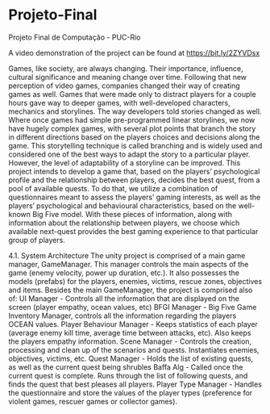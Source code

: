 # Projeto-Final
Projeto Final de Computação - PUC-Rio

  A video demonstration of the project can be found at <https://bit.ly/2ZYVDsx>

  Games, like society, are always changing. Their importance, influence, cultural significance and meaning change over time. Following that new perception of video games, companies changed their way of creating games as well.
  Games that were made only to distract players for a couple hours gave way to deeper games, with well-developed characters, mechanics and storylines. The way developers told stories changed as well. Where once games had simple pre-programmed linear storylines, we now have hugely complex games, with several plot points that branch the story in different directions based on the players choices and decisions along the game. This storytelling technique is called branching and is widely used and considered one of the best ways to adapt the story to a particular player.
  However, the level of adaptability of a storyline can be improved. This project intends to develop a game that, based on the players’ psychological profile and the relationship between players, decides the best quest, from a pool of available quests. To do that, we utilize a combination of questionnaires meant to assess the players’ gaming interests, as well as the players’ psychological and behavioural characteristics, based on the well-known Big Five model.
  With these pieces of information, along with information about the relationship between players, we choose which available next-quest provides the best gaming experience to that particular group of players.

4.1. System Architecture
  The unity project is comprised of a main game manager, GameManager. This manager controls the main aspects of the game (enemy velocity, power up duration, etc.). It also possesses the models (prefabs) for the players, enemies, victims, rescue zones, objectives and items.
  Besides the main GameManager, the project is comprised also of:
    UI Manager - Controls all the information that are displayed on the screen (player empathy, ocean values, etc)
    BFGI Manager - Big Five Game Inventory Manager, controls all the information regarding the players OCEAN values.
    Player Behaviour Manager - Keeps statistics of each player (average enemy kill time, average time between attacks, etc). Also keeps the players empathy information.
    Scene Manager - Controls the creation, processing and clean up of the scenarios and quests. Instantiates enemies, objectives, victims, etc.
    Quest Manager - Holds the list of existing quests, as well as the current quest being shrubles
    Baffa Alg - Called once the current quest is complete. Runs through the list of following quests, and finds the quest that best pleases all players.
    Player Type Manager - Handles the questionnaire and store the values of the player types (preference for violent games, rescuer games or collector games).
